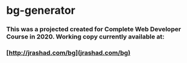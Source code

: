 # bg-generator

### This was a projected created for Complete Web Developer Course in 2020.  Working copy currently available at:
### [http://jrashad.com/bg](jrashad.com/bg)
